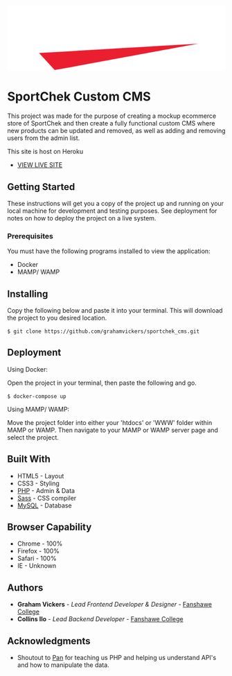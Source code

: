 ![](images/logo.svg)

# SportChek Custom CMS

This project was made for the purpose of creating a mockup ecommerce store of SportChek and then create a fully functional custom CMS where new products can be updated and removed, as well as adding and removing users from the admin list.

This site is host on Heroku 
* [VIEW LIVE SITE]()

## Getting Started

These instructions will get you a copy of the project up and running on your local machine for development and testing purposes. See deployment for notes on how to deploy the project on a live system.

### Prerequisites

You must have the following programs installed to view the application: 

* Docker
* MAMP/ WAMP

## Installing

Copy the following below and paste it into your terminal. This will download the project to you desired location. 

```
$ git clone https://github.com/grahamvickers/sportchek_cms.git
```

## Deployment

Using Docker: 

Open the project in your terminal, then paste the following and go.
```
$ docker-compose up
```

Using MAMP/ WAMP:

Move the project folder into either your 'htdocs' or 'WWW' folder within MAMP or WAMP. Then navigate to your MAMP or WAMP server page and select the project.


## Built With

* HTML5 - Layout
* CSS3 - Styling
* [PHP](https://www.php.net/) - Admin & Data
* [Sass](https://sass-lang.com/) - CSS compiler
* [MySQL](https://www.mysql.com/) - Database

## Browser Capability 

* Chrome - 100%
* Firefox - 100%
* Safari - 100%
* IE - Unknown


## Authors

* **Graham Vickers** - *Lead Frontend Developer & Designer* - [Fanshawe College](https://github.com/grahamvickers)
* **Collins Ilo** - *Lead Backend Developer* - [Fanshawe College](https://github.com/junior231)

## Acknowledgments

* Shoutout to [Pan](https://github.com/spiderPan) for teaching us PHP and helping us understand API's and how to manipulate the data.
